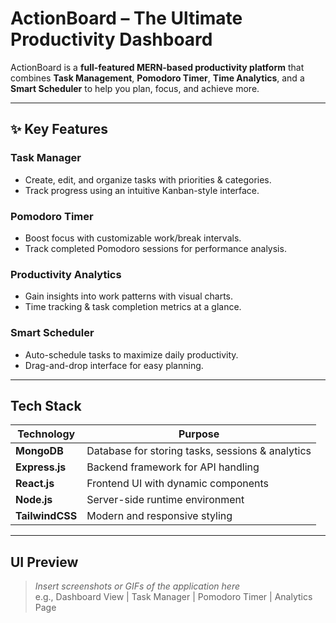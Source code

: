 # ActionBoard – The Ultimate Productivity Dashboard  

ActionBoard is a **full-featured MERN-based productivity platform** that combines **Task Management**, **Pomodoro Timer**, **Time Analytics**, and a **Smart Scheduler** to help you plan, focus, and achieve more.  

---

## ✨ Key Features  

### Task Manager  
- Create, edit, and organize tasks with priorities & categories.  
- Track progress using an intuitive Kanban-style interface.  

### Pomodoro Timer  
- Boost focus with customizable work/break intervals.  
- Track completed Pomodoro sessions for performance analysis.  

### Productivity Analytics  
- Gain insights into work patterns with visual charts.  
- Time tracking & task completion metrics at a glance.  

### Smart Scheduler  
- Auto-schedule tasks to maximize daily productivity.  
- Drag-and-drop interface for easy planning.  

---

## Tech Stack  

| **Technology**  | **Purpose** |
|------------------|-------------|
| **MongoDB**      | Database for storing tasks, sessions & analytics |
| **Express.js**   | Backend framework for API handling |
| **React.js**     | Frontend UI with dynamic components |
| **Node.js**      | Server-side runtime environment |
| **TailwindCSS**  | Modern and responsive styling |

---

## UI Preview   

> _Insert screenshots or GIFs of the application here_  
> e.g., Dashboard View | Task Manager | Pomodoro Timer | Analytics Page  

